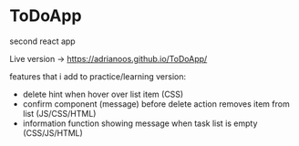 # ToDoApp
second react app

Live version -> https://adrianoos.github.io/ToDoApp/

features that i add to practice/learning version:
- delete hint when hover over list item (CSS)
- confirm component (message) before delete action removes item from list (JS/CSS/HTML)
- information function showing message when task list is empty (CSS/JS/HTML)
